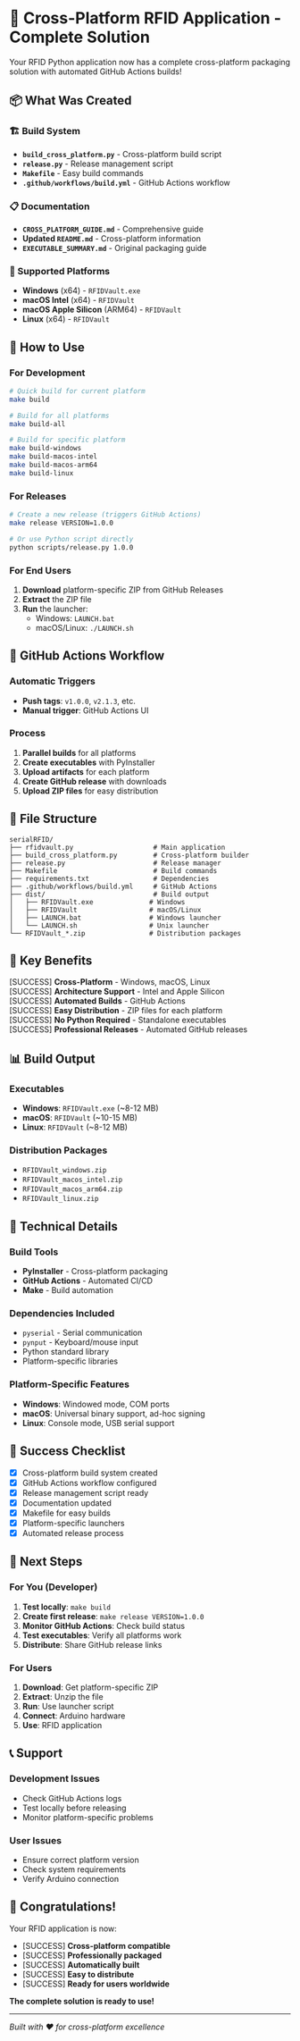 # 🎉 Cross-Platform RFID Application - Complete Solution

Your RFID Python application now has a complete cross-platform packaging solution with automated GitHub Actions builds!

## 📦 What Was Created

### 🏗️ Build System
- **`build_cross_platform.py`** - Cross-platform build script
- **`release.py`** - Release management script
- **`Makefile`** - Easy build commands
- **`.github/workflows/build.yml`** - GitHub Actions workflow

### 📋 Documentation
- **`CROSS_PLATFORM_GUIDE.md`** - Comprehensive guide
- **Updated `README.md`** - Cross-platform information
- **`EXECUTABLE_SUMMARY.md`** - Original packaging guide

### 🎯 Supported Platforms
- **Windows** (x64) - `RFIDVault.exe`
- **macOS Intel** (x64) - `RFIDVault`
- **macOS Apple Silicon** (ARM64) - `RFIDVault`
- **Linux** (x64) - `RFIDVault`

## 🚀 How to Use

### For Development

```bash
# Quick build for current platform
make build

# Build for all platforms
make build-all

# Build for specific platform
make build-windows
make build-macos-intel
make build-macos-arm64
make build-linux
```

### For Releases

```bash
# Create a new release (triggers GitHub Actions)
make release VERSION=1.0.0

# Or use Python script directly
python scripts/release.py 1.0.0
```

### For End Users

1. **Download** platform-specific ZIP from GitHub Releases
2. **Extract** the ZIP file
3. **Run** the launcher:
   - Windows: `LAUNCH.bat`
   - macOS/Linux: `./LAUNCH.sh`

## 🔄 GitHub Actions Workflow

### Automatic Triggers
- **Push tags**: `v1.0.0`, `v2.1.3`, etc.
- **Manual trigger**: GitHub Actions UI

### Process
1. **Parallel builds** for all platforms
2. **Create executables** with PyInstaller
3. **Upload artifacts** for each platform
4. **Create GitHub release** with downloads
5. **Upload ZIP files** for easy distribution

## 📁 File Structure

```
serialRFID/
├── rfidvault.py                    # Main application
├── build_cross_platform.py         # Cross-platform builder
├── release.py                      # Release manager
├── Makefile                        # Build commands
├── requirements.txt                # Dependencies
├── .github/workflows/build.yml     # GitHub Actions
├── dist/                           # Build output
│   ├── RFIDVault.exe              # Windows
│   ├── RFIDVault                  # macOS/Linux
│   ├── LAUNCH.bat                 # Windows launcher
│   └── LAUNCH.sh                  # Unix launcher
└── RFIDVault_*.zip                # Distribution packages
```

## 🎯 Key Benefits

[SUCCESS] **Cross-Platform** - Windows, macOS, Linux  
[SUCCESS] **Architecture Support** - Intel and Apple Silicon  
[SUCCESS] **Automated Builds** - GitHub Actions  
[SUCCESS] **Easy Distribution** - ZIP files for each platform  
[SUCCESS] **No Python Required** - Standalone executables  
[SUCCESS] **Professional Releases** - Automated GitHub releases  

## 📊 Build Output

### Executables
- **Windows**: `RFIDVault.exe` (~8-12 MB)
- **macOS**: `RFIDVault` (~10-15 MB)
- **Linux**: `RFIDVault` (~8-12 MB)

### Distribution Packages
- `RFIDVault_windows.zip`
- `RFIDVault_macos_intel.zip`
- `RFIDVault_macos_arm64.zip`
- `RFIDVault_linux.zip`

## 🔧 Technical Details

### Build Tools
- **PyInstaller** - Cross-platform packaging
- **GitHub Actions** - Automated CI/CD
- **Make** - Build automation

### Dependencies Included
- `pyserial` - Serial communication
- `pynput` - Keyboard/mouse input
- Python standard library
- Platform-specific libraries

### Platform-Specific Features
- **Windows**: Windowed mode, COM ports
- **macOS**: Universal binary support, ad-hoc signing
- **Linux**: Console mode, USB serial support

## 🎉 Success Checklist

- [x] Cross-platform build system created
- [x] GitHub Actions workflow configured
- [x] Release management script ready
- [x] Documentation updated
- [x] Makefile for easy builds
- [x] Platform-specific launchers
- [x] Automated release process

## 🚀 Next Steps

### For You (Developer)
1. **Test locally**: `make build`
2. **Create first release**: `make release VERSION=1.0.0`
3. **Monitor GitHub Actions**: Check build status
4. **Test executables**: Verify all platforms work
5. **Distribute**: Share GitHub release links

### For Users
1. **Download**: Get platform-specific ZIP
2. **Extract**: Unzip the file
3. **Run**: Use launcher script
4. **Connect**: Arduino hardware
5. **Use**: RFID application

## 📞 Support

### Development Issues
- Check GitHub Actions logs
- Test locally before releasing
- Monitor platform-specific problems

### User Issues
- Ensure correct platform version
- Check system requirements
- Verify Arduino connection

## 🎊 Congratulations!

Your RFID application is now:
- [SUCCESS] **Cross-platform compatible**
- [SUCCESS] **Professionally packaged**
- [SUCCESS] **Automatically built**
- [SUCCESS] **Easy to distribute**
- [SUCCESS] **Ready for users worldwide**

**The complete solution is ready to use!**

---

*Built with ❤️ for cross-platform excellence*
